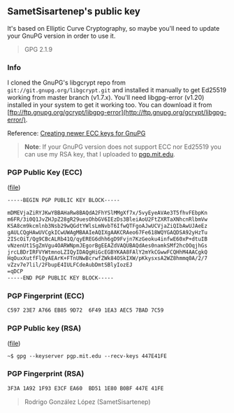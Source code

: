 ## SametSisartenep's public key

It's based on Elliptic Curve Cryptography, so maybe you'll need to update
your GnuPG version in order to use it.

> GPG 2.1.9

### Info

I cloned the GnuPG's libgcrypt repo from `git://git.gnupg.org/libgcrypt.git`
and installed it manually to get Ed25519 working from master branch (v1.7.x).
You'll need libgpg-error (v1.20) installed in your system to get it working
too.
You can download it from [ftp://ftp.gnupg.org/gcrypt/libgpg-error](http://ftp.gnupg.org/gcrypt/libgpg-error/).

Reference: [Creating newer ECC keys for
GnuPG](http://www.gniibe.org/memo/software/gpg/keygen-25519.html)

> **Note**: If your GnuPG version does not support ECC nor Ed25519 you can
> use my RSA key, that I uploaded to [pgp.mit.edu](https://pgp.mit.edu).

### PGP Public Key (ECC)
([file](https://raw.githubusercontent.com/SametSisartenep/gpg-public-key/master/7BAD7C59.asc))

```txt
-----BEGIN PGP PUBLIC KEY BLOCK-----

mDMEVjaZiRYJKwYBBAHaRw8BAQdA2FhYSlMMgXf7x/5vyEyeAVAe3T5fhvFEbpKn
m6FR/3i0Q1JvZHJpZ28gR29uesOhbGV6IEzDs3BleiAoU2FtZXRTaXNhcnRlbmVw
KSA8cm9kcmlnb3Nsb29wQGdtYWlsLmNvbT6IfwQTFgoAJwUCVjaZiQIbAwUJAeEz
gAULCQgHAwUVCgkICwUWAgMBAAIeAQIXgAAKCRAeo67Fe618WQYGAQDSA92yHzTu
2IScOiT/Qg9CBcALRb41Q/qyEREG6dhh6gD9Fvjn7KzGeoku4infwE60xP+dtuIB
vNzenUt1SgZmVgu4OARWNpmJEgorBgEEAZdVAQUBAQdAes0namkSMf2hcOOqjhGs
jrcLBDrIRFVYWtmnoLZIQyIDAQgHiGcEGBYKAA8FAlY2mYkCGwwFCQHhM4AACgkQ
HqOuxXutfFlQyAEArK+FTnUNwBcrwfZWk84OSkIXW/pKkysxsA2WZ8hmmq0A/2/7
vZzv7e7lil/2FbupE4IULFCdeAubDmtSBlyIozEJ
=qDCP
-----END PGP PUBLIC KEY BLOCK-----
```

### PGP Fingerprint (ECC)

```txt
C597 23E7 A766 EB85 9D72  6F49 1EA3 AEC5 7BAD 7C59
```

### PGP Public key (RSA)
([file](https://raw.githubusercontent.com/SametSisartenep/gpg-public-key/master/447E41FE.asc))

`~$ gpg --keyserver pgp.mit.edu --recv-keys 447E41FE`

### PGP Fingerprint (RSA)

```txt
3F3A 1A92 1F93 E3CF EA60  BD51 1E80 B0BF 447E 41FE
```

> Rodrigo González López (SametSisartenep)
